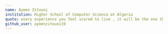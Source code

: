 ```yaml
---
name: Aymen Zitouni
institution: Higher School of Computer Science at Algeria
quote: every experience you feel scared to live , it will be the one that change you at all
github_user: aymenzitouni19
---
```


